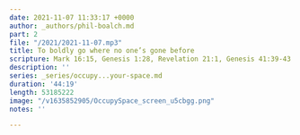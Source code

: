 ```yaml
---
date: 2021-11-07 11:33:17 +0000
author: _authors/phil-boalch.md
part: 2
file: "/2021/2021-11-07.mp3"
title: To boldly go where no one’s gone before
scripture: Mark 16:15, Genesis 1:28, Revelation 21:1, Genesis 41:39-43
description: ''
series: _series/occupy...your-space.md
duration: '44:19'
length: 53185222
image: "/v1635852905/OccupySpace_screen_u5cbgg.png"
notes: ''

---
```

